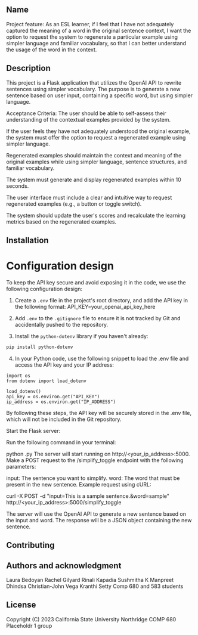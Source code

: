## Name
Project feature:
As an ESL learner, if I feel that I have not adequately captured the meaning of a word in the original sentence context, I want the option to request the system to regenerate a particular example using simpler language and familiar vocabulary, so that I can better understand the usage of the word in the context.

## Description
This project is a Flask application that utilizes the OpenAI API to rewrite sentences using simpler vocabulary. The purpose is to generate a new sentence based on user input, containing a specific word, but using simpler language.

Acceptance Criteria:
The user should be able to self-assess their understanding of the contextual examples provided by the system.


If the user feels they have not adequately understood the original example, the system must offer the option to request a regenerated example using simpler language.


Regenerated examples should maintain the context and meaning of the original examples while using simpler language, sentence structures, and familiar vocabulary.


The system must generate and display regenerated examples within 10 seconds.


The user interface must include a clear and intuitive way to request regenerated examples (e.g., a button or toggle switch).


The system should update the user's scores and recalculate the learning metrics based on the regenerated examples.

## Installation
# Configuration design
To keep the API key secure and avoid exposing it in the code, we use the following configuration design:

1. Create a `.env` file in the project's root directory, and add the API key in the following format: API_KEY=your_openai_api_key_here

2. Add `.env` to the `.gitignore` file to ensure it is not tracked by Git and accidentally pushed to the repository.

3. Install the `python-dotenv` library if you haven't already:

```bash
pip install python-dotenv
```
4. In your Python code, use the following snippet to load the .env file and access the API key and your IP address:

```
import os
from dotenv import load_dotenv

load_dotenv()
api_key = os.environ.get("API_KEY")
ip_address = os.environ.get("IP_ADDRESS")
```

By following these steps, the API key will be securely stored in the .env file, which will not be included in the Git repository.

Start the Flask server:

Run the following command in your terminal:

python <filename>.py
The server will start running on http://<your_ip_address>:5000.
Make a POST request to the /simplify_toggle endpoint with the following parameters:

input: The sentence you want to simplify.
word: The word that must be present in the new sentence.
Example request using cURL:

curl -X POST -d "input=This is a sample sentence.&word=sample" http://<your_ip_address>:5000/simplify_toggle

The server will use the OpenAI API to generate a new sentence based on the input and word. The response will be a JSON object containing the new sentence.


## Contributing


## Authors and acknowledgment
Laura Bedoyan
Rachel Gilyard
Rinali Kapadia 
Sushmitha K
Manpreet Dhindsa
Christian-John Vega 
Kranthi Setty
Comp 680 and 583 students

## License
Copyright (C) 2023  California State University Northridge COMP 680 Placeholdr 1 group


